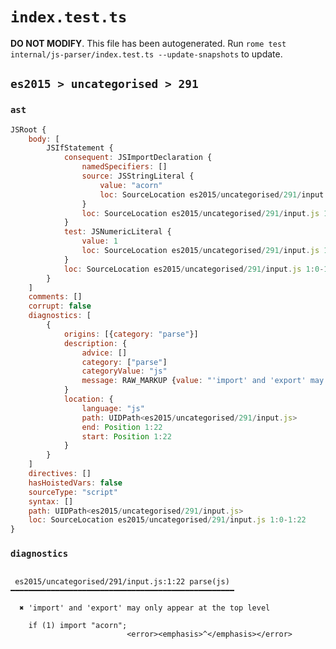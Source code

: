 # `index.test.ts`

**DO NOT MODIFY**. This file has been autogenerated. Run `rome test internal/js-parser/index.test.ts --update-snapshots` to update.

## `es2015 > uncategorised > 291`

### `ast`

```javascript
JSRoot {
	body: [
		JSIfStatement {
			consequent: JSImportDeclaration {
				namedSpecifiers: []
				source: JSStringLiteral {
					value: "acorn"
					loc: SourceLocation es2015/uncategorised/291/input.js 1:14-1:21
				}
				loc: SourceLocation es2015/uncategorised/291/input.js 1:7-1:22
			}
			test: JSNumericLiteral {
				value: 1
				loc: SourceLocation es2015/uncategorised/291/input.js 1:4-1:5
			}
			loc: SourceLocation es2015/uncategorised/291/input.js 1:0-1:22
		}
	]
	comments: []
	corrupt: false
	diagnostics: [
		{
			origins: [{category: "parse"}]
			description: {
				advice: []
				category: ["parse"]
				categoryValue: "js"
				message: RAW_MARKUP {value: "'import' and 'export' may only appear at the top level"}
			}
			location: {
				language: "js"
				path: UIDPath<es2015/uncategorised/291/input.js>
				end: Position 1:22
				start: Position 1:22
			}
		}
	]
	directives: []
	hasHoistedVars: false
	sourceType: "script"
	syntax: []
	path: UIDPath<es2015/uncategorised/291/input.js>
	loc: SourceLocation es2015/uncategorised/291/input.js 1:0-1:22
}
```

### `diagnostics`

```

 es2015/uncategorised/291/input.js:1:22 parse(js) ━━━━━━━━━━━━━━━━━━━━━━━━━━━━━━━━━━━━━━━━━━━━━━━━━━

  ✖ 'import' and 'export' may only appear at the top level

    if (1) import "acorn";
                          <error><emphasis>^</emphasis></error>


```
